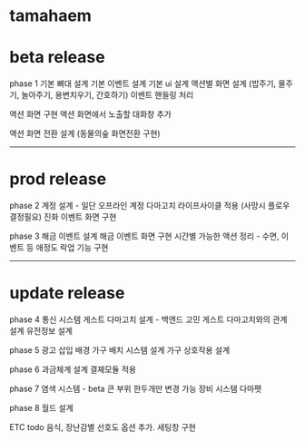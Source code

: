 # tamahaem

# beta release

phase 1
기본 뼈대 설계
기본 이벤트 설계
기본 ui 설계
액션별 화면 설계 (밥주기, 물주기, 놀아주기, 용변치우기, 간호하기)
이벤트 핸들링 처리

액션 화면 구현
액션 화면에서 노출할 대화창 추가

액션 화면 전환 설계 (동물의숲 화면전환 구현)


---

# prod release

phase 2
계정 설계 - 일단 오프라인 계정
다마고치 라이프사이클 적용 (사망시 플로우 결정필요)
진화 이벤트 화면 구현


phase 3
해금 이벤트 설계
해금 이벤트 화면 구현
시간별 가능한 액션 정리 - 수면, 이벤트 등
애정도 락업 기능 구현

---

# update release

phase 4
통신 시스템
게스트 다마고치 설계 - 백엔드 고민
게스트 다마고치와의 관계 설계
유전정보 설계


phase 5
광고 삽입
배경 가구 배치 시스템 설계
가구 상호작용 설계


phase 6
과금체계 설계
결졔모듈 적용


phase 7
염색 시스템 - beta 큰 부위 한두개만 변경 가능
장비 시스템
다마펫


phase 8
월드 설계


ETC todo
음식, 장난감별 선호도 옵션 추가.
세팅창 구현